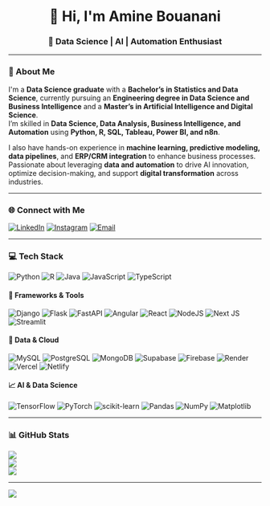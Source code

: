 <!-- 👋 Hi there — I'm Amine Bouanani -->

<h1 align="center">👋 Hi, I'm Amine Bouanani</h1>
<h3 align="center">🚀 Data Science | AI | Automation Enthusiast</h3>

---

### 💫 About Me
I'm a **Data Science graduate** with a **Bachelor’s in Statistics and Data Science**, currently pursuing an **Engineering degree in Data Science and Business Intelligence** and a **Master’s in Artificial Intelligence and Digital Science**.  
I’m skilled in **Data Science, Data Analysis, Business Intelligence, and Automation** using **Python, R, SQL, Tableau, Power BI, and n8n**.  

I also have hands-on experience in **machine learning, predictive modeling, data pipelines**, and **ERP/CRM integration** to enhance business processes.  
Passionate about leveraging **data and automation** to drive AI innovation, optimize decision-making, and support **digital transformation** across industries.

---

### 🌐 Connect with Me
[![LinkedIn](https://img.shields.io/badge/LinkedIn-%230077B5.svg?style=for-the-badge&logo=linkedin&logoColor=white)](https://linkedin.com/in/amine-bouanani-8944992b6)
[![Instagram](https://img.shields.io/badge/Instagram-%23E4405F.svg?style=for-the-badge&logo=Instagram&logoColor=white)](https://instagram.com/ami__ne_b.13)
[![Email](https://img.shields.io/badge/Email-D14836?style=for-the-badge&logo=gmail&logoColor=white)](mailto:aminebouanani03@gmail.com)

---

### 💻 Tech Stack
![Python](https://img.shields.io/badge/python-3670A0?style=for-the-badge&logo=python&logoColor=ffdd54)
![R](https://img.shields.io/badge/r-%23276DC3.svg?style=for-the-badge&logo=r&logoColor=white)
![Java](https://img.shields.io/badge/java-%23ED8B00.svg?style=for-the-badge&logo=openjdk&logoColor=white)
![JavaScript](https://img.shields.io/badge/javascript-%23323330.svg?style=for-the-badge&logo=javascript&logoColor=%23F7DF1E)
![TypeScript](https://img.shields.io/badge/typescript-%23007ACC.svg?style=for-the-badge&logo=typescript&logoColor=white)

#### 🧠 Frameworks & Tools
![Django](https://img.shields.io/badge/django-%23092E20.svg?style=for-the-badge&logo=django&logoColor=white)
![Flask](https://img.shields.io/badge/flask-%23000.svg?style=for-the-badge&logo=flask&logoColor=white)
![FastAPI](https://img.shields.io/badge/FastAPI-005571?style=for-the-badge&logo=fastapi)
![Angular](https://img.shields.io/badge/angular-%23DD0031.svg?style=for-the-badge&logo=angular&logoColor=white)
![React](https://img.shields.io/badge/react-%2320232a.svg?style=for-the-badge&logo=react&logoColor=%2361DAFB)
![NodeJS](https://img.shields.io/badge/node.js-6DA55F?style=for-the-badge&logo=node.js&logoColor=white)
![Next JS](https://img.shields.io/badge/Next-black?style=for-the-badge&logo=next.js&logoColor=white)
![Streamlit](https://img.shields.io/badge/Streamlit-%23FE4B4B.svg?style=for-the-badge&logo=streamlit&logoColor=white)

#### 🧩 Data & Cloud
![MySQL](https://img.shields.io/badge/mysql-4479A1.svg?style=for-the-badge&logo=mysql&logoColor=white)
![PostgreSQL](https://img.shields.io/badge/postgres-%23316192.svg?style=for-the-badge&logo=postgresql&logoColor=white)
![MongoDB](https://img.shields.io/badge/MongoDB-%234ea94b.svg?style=for-the-badge&logo=mongodb&logoColor=white)
![Supabase](https://img.shields.io/badge/Supabase-3ECF8E?style=for-the-badge&logo=supabase&logoColor=white)
![Firebase](https://img.shields.io/badge/firebase-%23039BE5.svg?style=for-the-badge&logo=firebase)
![Render](https://img.shields.io/badge/Render-%46E3B7.svg?style=for-the-badge&logo=render&logoColor=white)
![Vercel](https://img.shields.io/badge/vercel-%23000000.svg?style=for-the-badge&logo=vercel&logoColor=white)
![Netlify](https://img.shields.io/badge/netlify-%23000000.svg?style=for-the-badge&logo=netlify&logoColor=#00C7B7)

#### 📈 AI & Data Science
![TensorFlow](https://img.shields.io/badge/TensorFlow-%23FF6F00.svg?style=for-the-badge&logo=TensorFlow&logoColor=white)
![PyTorch](https://img.shields.io/badge/PyTorch-%23EE4C2C.svg?style=for-the-badge&logo=PyTorch&logoColor=white)
![scikit-learn](https://img.shields.io/badge/scikit--learn-%23F7931E.svg?style=for-the-badge&logo=scikit-learn&logoColor=white)
![Pandas](https://img.shields.io/badge/pandas-%23150458.svg?style=for-the-badge&logo=pandas&logoColor=white)
![NumPy](https://img.shields.io/badge/numpy-%23013243.svg?style=for-the-badge&logo=numpy&logoColor=white)
![Matplotlib](https://img.shields.io/badge/Matplotlib-%23ffffff.svg?style=for-the-badge&logo=Matplotlib&logoColor=black)

---

### 📊 GitHub Stats
![](https://github-readme-stats.vercel.app/api?username=aminebouanani&theme=dark&hide_border=false&include_all_commits=true&count_private=true)<br/> ![](https://nirzak-streak-stats.vercel.app/?user=aminebouanani&theme=dark&hide_border=false)<br/> ![](https://github-readme-stats.vercel.app/api/top-langs/?username=aminebouanani&theme=dark&hide_border=false&include_all_commits=true&count_private=true&layout=compact)

---

[![](https://visitcount.itsvg.in/api?id=aminebouanani&icon=0&color=0)](https://visitcount.itsvg.in)

<!-- 💡 Designed & customized by Amine Bouanani -->

